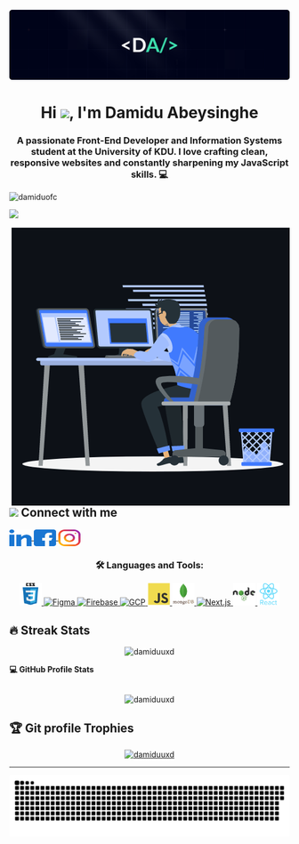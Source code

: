 <p align="center">
  <img src="Cover.png" alt="Banner Image" />
</p>

<h1 align="center">Hi <img src="https://media.giphy.com/media/hvRJCLFzcasrR4ia7z/giphy.gif" width="35">, I'm Damidu Abeysinghe</h1>
<h3 align="center">A passionate Front-End Developer and Information Systems student at the University of KDU. I love crafting clean, responsive websites and constantly sharpening my JavaScript skills. 💻</h3>

<p align="left"> <img src="https://komarev.com/ghpvc/?username=damiduofc&label=Profile%20views&color=0e75b6&style=flat" alt="damiduofc" /> </p>

<a href="https://github.com/DenverCoder1/readme-typing-svg">
  <img src="https://readme-typing-svg.herokuapp.com?lines=Information+Systems+Student;Front-End+Developer;Always+learning+new+things&center=true&width=500&height=50">
</a>

<p><img align="right" src="https://raw.githubusercontent.com/SubhadeepZilong/SubhadeepZilong/main/icons/animation_500_kxa883sd.gif" alt="Damidu Abeysinghe" /></p>

## <img src="https://media.giphy.com/media/iY8CRBdQXODJSCERIr/giphy.gif" width="30px"> Connect with me
<p align="left">
<a href="https://linkedin.com/in/damidu-abeysinghe" target="blank">
  <img align="center" src="https://raw.githubusercontent.com/SubhadeepZilong/SubhadeepZilong/main/icons/Social/linked-in-alt.svg" alt="damidu-abeysinghe" height="30" width="40" />
</a>
<a href="https://www.facebook.com/damidu.abeysinghe.7/" target="blank">
  <img align="center" src="https://raw.githubusercontent.com/SubhadeepZilong/SubhadeepZilong/main/icons/Social/facebook.svg" alt="damidu.abeysinghe" height="30" width="40" />
</a>
<a href="https://www.instagram.com/damiduu.xd" target="blank">
  <img align="center" src="https://raw.githubusercontent.com/SubhadeepZilong/SubhadeepZilong/main/icons/Social/instagram.svg" alt="damiduofc" height="30" width="40" />
</a>
</p>

<h3 align="center">🛠️ Languages and Tools:</h3>
<p align="center">
  <a href="https://www.w3schools.com/css/" target="_blank" rel="noreferrer">
    <img src="https://raw.githubusercontent.com/devicons/devicon/master/icons/css3/css3-original-wordmark.svg" alt="CSS3" width="40" height="40" />
  </a>
  <a href="https://www.figma.com/" target="_blank" rel="noreferrer">
    <img src="https://www.vectorlogo.zone/logos/figma/figma-icon.svg" alt="Figma" width="40" height="40" />
  </a>
  <a href="https://firebase.google.com/" target="_blank" rel="noreferrer">
    <img src="https://www.vectorlogo.zone/logos/firebase/firebase-icon.svg" alt="Firebase" width="40" height="40" />
  </a>
  <a href="https://cloud.google.com" target="_blank" rel="noreferrer">
    <img src="https://www.vectorlogo.zone/logos/google_cloud/google_cloud-icon.svg" alt="GCP" width="40" height="40" />
  </a>
  <a href="https://developer.mozilla.org/en-US/docs/Web/JavaScript" target="_blank" rel="noreferrer">
    <img src="https://raw.githubusercontent.com/devicons/devicon/master/icons/javascript/javascript-original.svg" alt="JavaScript" width="40" height="40" />
  </a>
  <a href="https://www.mongodb.com/" target="_blank" rel="noreferrer">
    <img src="https://raw.githubusercontent.com/devicons/devicon/master/icons/mongodb/mongodb-original-wordmark.svg" alt="MongoDB" width="40" height="40" />
  </a>
  <a href="https://nextjs.org/" target="_blank" rel="noreferrer">
    <img src="https://cdn.worldvectorlogo.com/logos/nextjs-2.svg" alt="Next.js" width="40" height="40" />
  </a>
  <a href="https://nodejs.org" target="_blank" rel="noreferrer">
    <img src="https://raw.githubusercontent.com/devicons/devicon/master/icons/nodejs/nodejs-original-wordmark.svg" alt="Node.js" width="40" height="40" />
  </a>
  <a href="https://reactjs.org/" target="_blank" rel="noreferrer">
    <img src="https://raw.githubusercontent.com/devicons/devicon/master/icons/react/react-original-wordmark.svg" alt="React" width="40" height="40" />
  </a>
</p>

## 🔥 Streak Stats
<p align="center"><img src="https://github-readme-streak-stats.herokuapp.com/?user=damiduuxd&theme=algolia" alt="damiduuxd" /></p>

<summary><b>💻 GitHub Profile Stats</b></summary>
<br/>
<p align="center">
  <img src="https://github-readme-stats.vercel.app/api/top-langs?username=damiduuxd&langs_count=10&show_icons=true&locale=en&layout=compact&theme=algolia" alt="damiduuxd" height="192px"/>
</p>



## :trophy: Git profile Trophies
<p align="center"> 
  <a href="https://github.com/ryo-ma/github-profile-trophy">
    <img src="https://github-profile-trophy.vercel.app/?username=damiduuxd&layout=compact&theme=algolia" alt="damiduuxd" />
  </a> 
</p>

-----

<p align="center">
  <img src="https://raw.githubusercontent.com/Damiduuxd/Snake-in-Contribution-Grid/output/github-contribution-grid-snake.svg" alt="Snake Eating My Contribution Graph" />
</p>
